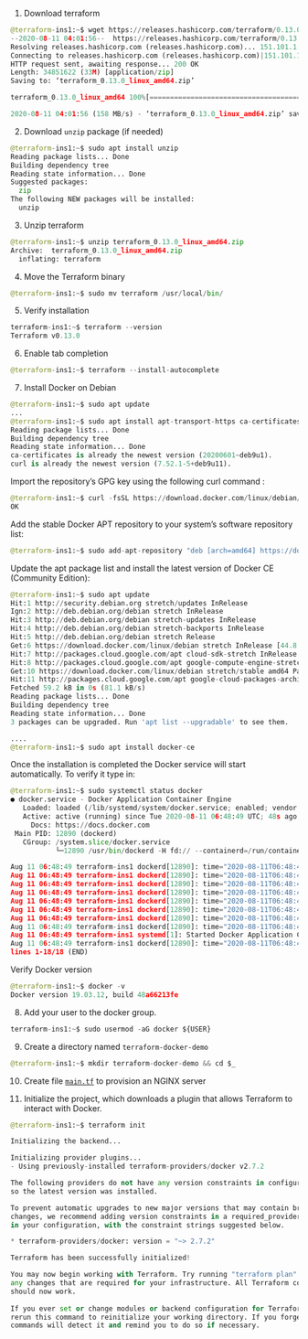 1. Download terraform 
```python
@terraform-ins1:~$ wget https://releases.hashicorp.com/terraform/0.13.0/terraform_0.13.0_linux_amd64.zip
--2020-08-11 04:01:56--  https://releases.hashicorp.com/terraform/0.13.0/terraform_0.13.0_linux_amd64.zip
Resolving releases.hashicorp.com (releases.hashicorp.com)... 151.101.1.183, 151.101.65.183, 151.101.129.183, ...
Connecting to releases.hashicorp.com (releases.hashicorp.com)|151.101.1.183|:443... connected.
HTTP request sent, awaiting response... 200 OK
Length: 34851622 (33M) [application/zip]
Saving to: ‘terraform_0.13.0_linux_amd64.zip’

terraform_0.13.0_linux_amd64 100%[=============================================>]  33.24M   158MB/s    in 0.2s    

2020-08-11 04:01:56 (158 MB/s) - ‘terraform_0.13.0_linux_amd64.zip’ saved [34851622/34851622]
```
2. Download `unzip` package (if needed)
```python
@terraform-ins1:~$ sudo apt install unzip
Reading package lists... Done
Building dependency tree       
Reading state information... Done
Suggested packages:
  zip
The following NEW packages will be installed:
  unzip
 ```
3. Unzip terraform
```python
@terraform-ins1:~$ unzip terraform_0.13.0_linux_amd64.zip 
Archive:  terraform_0.13.0_linux_amd64.zip
  inflating: terraform               
```
4. Move the Terraform binary
```python
@terraform-ins1:~$ sudo mv terraform /usr/local/bin/
```
5. Verify installation
```python
terraform-ins1:~$ terraform --version
Terraform v0.13.0
```
6. Enable tab completion
```python
@terraform-ins1:~$ terraform --install-autocomplete
```
7. Install Docker on Debian
```python
@terraform-ins1:~$ sudo apt update
...
@terraform-ins1:~$ sudo apt install apt-transport-https ca-certificates curl software-properties-common gnupg2
Reading package lists... Done
Building dependency tree       
Reading state information... Done
ca-certificates is already the newest version (20200601~deb9u1).
curl is already the newest version (7.52.1-5+deb9u11).
```
Import the repository’s GPG key using the following curl command :
```python
@terraform-ins1:~$ curl -fsSL https://download.docker.com/linux/debian/gpg | sudo apt-key add -
OK
```
Add the stable Docker APT repository to your system’s software repository list:
```python
@terraform-ins1:~$ sudo add-apt-repository "deb [arch=amd64] https://download.docker.com/linux/debian $(lsb_release -cs) stable"
```
Update the apt package list and install the latest version of Docker CE (Community Edition):
```python
@terraform-ins1:~$ sudo apt update
Hit:1 http://security.debian.org stretch/updates InRelease
Ign:2 http://deb.debian.org/debian stretch InRelease
Hit:3 http://deb.debian.org/debian stretch-updates InRelease
Hit:4 http://deb.debian.org/debian stretch-backports InRelease
Hit:5 http://deb.debian.org/debian stretch Release
Get:6 https://download.docker.com/linux/debian stretch InRelease [44.8 kB]
Hit:7 http://packages.cloud.google.com/apt cloud-sdk-stretch InRelease                                   
Hit:8 http://packages.cloud.google.com/apt google-compute-engine-stretch-stable InRelease
Get:10 https://download.docker.com/linux/debian stretch/stable amd64 Packages [14.4 kB]
Hit:11 http://packages.cloud.google.com/apt google-cloud-packages-archive-keyring-stretch InRelease
Fetched 59.2 kB in 0s (81.1 kB/s)                  
Reading package lists... Done
Building dependency tree       
Reading state information... Done
3 packages can be upgraded. Run 'apt list --upgradable' to see them.

....
@terraform-ins1:~$ sudo apt install docker-ce
```
Once the installation is completed the Docker service will start automatically. To verify it type in:
```python
@terraform-ins1:~$ sudo systemctl status docker
● docker.service - Docker Application Container Engine
   Loaded: loaded (/lib/systemd/system/docker.service; enabled; vendor preset: enabled)
   Active: active (running) since Tue 2020-08-11 06:48:49 UTC; 48s ago
     Docs: https://docs.docker.com
 Main PID: 12890 (dockerd)
   CGroup: /system.slice/docker.service
           └─12890 /usr/bin/dockerd -H fd:// --containerd=/run/containerd/containerd.sock

Aug 11 06:48:49 terraform-ins1 dockerd[12890]: time="2020-08-11T06:48:49.548955290Z" level=warning msg="Your kernel
Aug 11 06:48:49 terraform-ins1 dockerd[12890]: time="2020-08-11T06:48:49.549520161Z" level=warning msg="Your kernel
Aug 11 06:48:49 terraform-ins1 dockerd[12890]: time="2020-08-11T06:48:49.550006530Z" level=warning msg="Your kernel
Aug 11 06:48:49 terraform-ins1 dockerd[12890]: time="2020-08-11T06:48:49.550531564Z" level=info msg="Loading contai
Aug 11 06:48:49 terraform-ins1 dockerd[12890]: time="2020-08-11T06:48:49.720868994Z" level=info msg="Default bridge
Aug 11 06:48:49 terraform-ins1 dockerd[12890]: time="2020-08-11T06:48:49.788795594Z" level=info msg="Loading contai
Aug 11 06:48:49 terraform-ins1 dockerd[12890]: time="2020-08-11T06:48:49.803796852Z" level=info msg="Docker daemon"
Aug 11 06:48:49 terraform-ins1 dockerd[12890]: time="2020-08-11T06:48:49.804541392Z" level=info msg="Daemon has com
Aug 11 06:48:49 terraform-ins1 systemd[1]: Started Docker Application Container Engine.
Aug 11 06:48:49 terraform-ins1 dockerd[12890]: time="2020-08-11T06:48:49.849107825Z" level=info msg="API listen on 
lines 1-18/18 (END)
```
Verify Docker version
```python
@terraform-ins1:~$ docker -v
Docker version 19.03.12, build 48a66213fe
```
8. Add your user to the docker group.
```python
terraform-ins1:~$ sudo usermod -aG docker ${USER}
```

9. Create a directory named `terraform-docker-demo`
```python
@terraform-ins1:~$ mkdir terraform-docker-demo && cd $_
```
10. Create file [`main.tf`](https://github.com/juliehub/Terraform-Practice/blob/master/main.tf) to provision an NGINX server

11. Initialize the project, which downloads a plugin that allows Terraform to interact with Docker.
```python
@terraform-ins1:~$ terraform init

Initializing the backend...

Initializing provider plugins...
- Using previously-installed terraform-providers/docker v2.7.2

The following providers do not have any version constraints in configuration,
so the latest version was installed.

To prevent automatic upgrades to new major versions that may contain breaking
changes, we recommend adding version constraints in a required_providers block
in your configuration, with the constraint strings suggested below.

* terraform-providers/docker: version = "~> 2.7.2"

Terraform has been successfully initialized!

You may now begin working with Terraform. Try running "terraform plan" to see                                      
any changes that are required for your infrastructure. All Terraform commands                                      
should now work.                                                                                                   
                                                                                                                   
If you ever set or change modules or backend configuration for Terraform,                                          
rerun this command to reinitialize your working directory. If you forget, other                                    
commands will detect it and remind you to do so if necessary.                       
```


